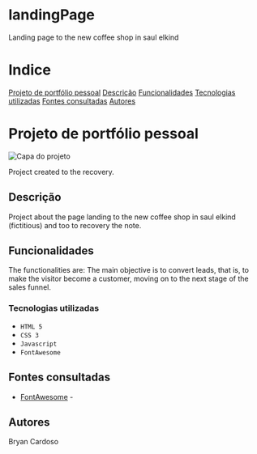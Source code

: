 # landingPage
Landing page to the new coffee shop in saul elkind
 
# Indice

[Projeto de portfólio pessoal](#projeto-de-portf%C3%B3lio-pessoal)
[Descrição](#descri%C3%A7%C3%A3o)
[Funcionalidades](#funcionalidades)
[Tecnologias utilizadas](#tecnologias-utilizadas)
[Fontes consultadas](#fontes-consultadas)
[Autores](#autores)  

# Projeto de portfólio pessoal  

![Capa do projeto](assets/img/capa.png)

Project created to the recovery. 

##   Descrição 

Project about the page landing to the new coffee shop in saul elkind (fictitious) and too to recovery the note.
##   Funcionalidades

The functionalities are: The main objective is to convert leads, that is, to make the visitor become a customer, moving on to the next stage of the sales funnel.

### Tecnologias utilizadas

* ``HTML 5``
* ``CSS 3``
* ``Javascript``
* ``FontAwesome``


## Fontes consultadas
* [FontAwesome](https://fontawesome.com/) - 

## Autores

Bryan Cardoso